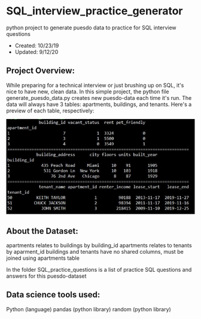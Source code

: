 # SQL_interview_practice_generator
python project to generate puesdo data to practice for SQL interview questions
- Created: 10/23/19
- Updated: 9/12/20

## Project Overview:
While preparing for a technical interview or just brushing up on SQL, it's nice to have new, clean data. In this simple project, the python file generate_puesdo_data.py creates new puesdo-data each time it's run. The data will always have 3 tables: apartments, buildings, and tenants. Here's a preview of each table, respectively:

![Alt text](example_output_CSV_tables/example_picture.JPG)

## About the Dataset:
apartments relates to buildings by building_id
apartments relates to tenants by aparment_id
buildings and tenants have no shared columns, must be joined using apartments table

In the folder SQL_practice_questions is a list of practice SQL questions and answers for this puesdo-dataset

## Data science tools used:
Python (language)
pandas (python library)
random (python library)
